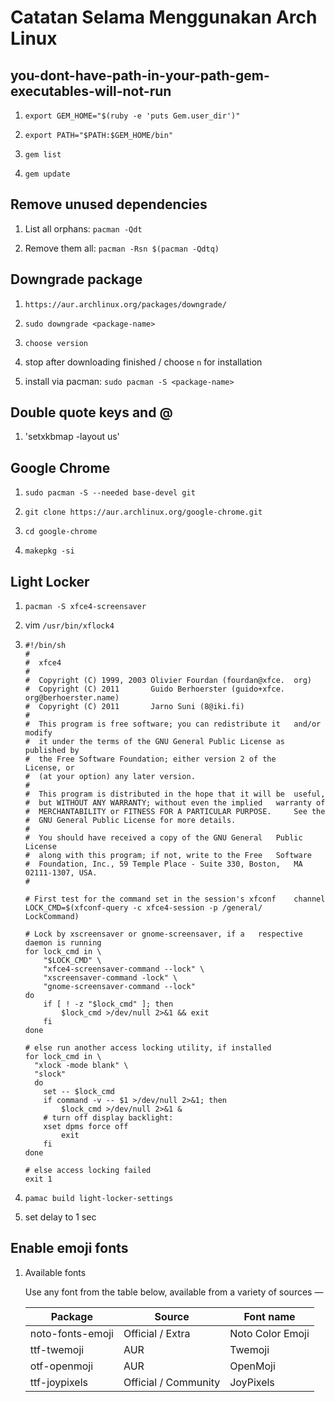 # Catatan Selama Menggunakan Arch Linux

## you-dont-have-path-in-your-path-gem-executables-will-not-run

1. `export GEM_HOME="$(ruby -e 'puts Gem.user_dir')"`

2. `export PATH="$PATH:$GEM_HOME/bin"`

3. `gem list`

4. `gem update`

## Remove unused dependencies

1. List all orphans: `pacman -Qdt`

2. Remove them all: `pacman -Rsn $(pacman -Qdtq)`

## Downgrade package

1. `https://aur.archlinux.org/packages/downgrade/`

2. `sudo downgrade <package-name>`

3. `choose version`

4. stop after downloading finished / choose `n` for installation

5. install via pacman: `sudo pacman -S <package-name>`

## Double quote keys and @

1. 'setxkbmap -layout us'

## Google Chrome

1. `sudo pacman -S --needed base-devel git`

2. `git clone https://aur.archlinux.org/google-chrome.git`

3. `cd google-chrome`

4. `makepkg -si`

## Light Locker

1. `pacman -S xfce4-screensaver`

1. vim `/usr/bin/xflock4`

1.
    ```
    #!/bin/sh
    #
    #  xfce4
    #
    #  Copyright (C) 1999, 2003 Olivier Fourdan (fourdan@xfce.  org)
    #  Copyright (C) 2011       Guido Berhoerster (guido+xfce.  org@berhoerster.name)
    #  Copyright (C) 2011       Jarno Suni (8@iki.fi)
    #
    #  This program is free software; you can redistribute it   and/or modify
    #  it under the terms of the GNU General Public License as  published by
    #  the Free Software Foundation; either version 2 of the    License, or
    #  (at your option) any later version.
    #
    #  This program is distributed in the hope that it will be  useful,
    #  but WITHOUT ANY WARRANTY; without even the implied   warranty of
    #  MERCHANTABILITY or FITNESS FOR A PARTICULAR PURPOSE.     See the
    #  GNU General Public License for more details.
    #
    #  You should have received a copy of the GNU General   Public License
    #  along with this program; if not, write to the Free   Software
    #  Foundation, Inc., 59 Temple Place - Suite 330, Boston,   MA 02111-1307, USA.
    #

    # First test for the command set in the session's xfconf    channel
    LOCK_CMD=$(xfconf-query -c xfce4-session -p /general/   LockCommand)

    # Lock by xscreensaver or gnome-screensaver, if a   respective daemon is running
    for lock_cmd in \
        "$LOCK_CMD" \
        "xfce4-screensaver-command --lock" \
        "xscreensaver-command -lock" \
        "gnome-screensaver-command --lock"
    do
        if [ ! -z "$lock_cmd" ]; then
            $lock_cmd >/dev/null 2>&1 && exit
        fi
    done

    # else run another access locking utility, if installed
    for lock_cmd in \
      "xlock -mode blank" \
      "slock"
      do
        set -- $lock_cmd
        if command -v -- $1 >/dev/null 2>&1; then
            $lock_cmd >/dev/null 2>&1 &
    	# turn off display backlight:
    	xset dpms force off
            exit
        fi
    done

    # else access locking failed
    exit 1
    ```
1. `pamac build light-locker-settings`

1. set delay to 1 sec

## Enable emoji fonts

1. Available fonts

    Use any font from the table below, available from a variety of sources —


    **Package** | **Source** | **Font name**
    --- | --- | ---
    noto-fonts-emoji | Official / Extra | Noto Color Emoji
    ttf-twemoji | AUR | Twemoji
    otf-openmoji | AUR | OpenMoji
    ttf-joypixels | Official / Community | JoyPixels
